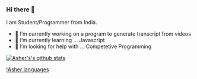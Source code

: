### Hi there 👋
  I am Student/Programmer from India.
- 🔭 I’m currently working on a program to generate transcript from videos
- 🌱 I’m currently learning ... Javascript
- 🤔 I’m looking for help with ... Competetive Programming

[![Asher's's github stats](https://github-readme-stats.vercel.app/api?username=asher-ms&theme=tokyonight)](https://github.com/anuraghazra/github-readme-stats)

[!Asher languages](https://github-readme-stats.vercel.app/api/top-langs/api?username=asher-ms&layout=compact&theme=tokyonight&cache_seconds=86400)

<!--
**Asher-MS/Asher-MS** is a ✨ _special_ ✨ repository because its `README.md` (this file) appears on your GitHub profile.

Here are some ideas to get you started:

- 🔭 I’m currently working on ...
- 🌱 I’m currently learning ...
- 👯 I’m looking to collaborate on ...
- 🤔 I’m looking for help with ...
- 💬 Ask me about ...
- 📫 How to reach me: ...
- 😄 Pronouns: ...
- ⚡ Fun fact: ...
-->
